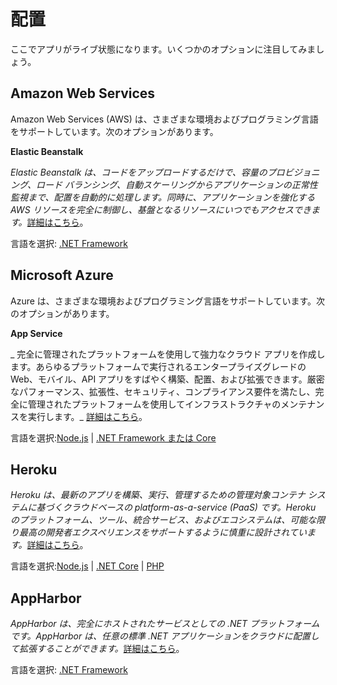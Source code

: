 # 配置

ここでアプリがライブ状態になります。いくつかのオプションに注目してみましょう。

## Amazon Web Services

Amazon Web Services (AWS) は、さまざまな環境およびプログラミング言語をサポートしています。次のオプションがあります。

**Elastic Beanstalk**

_Elastic Beanstalk は、コードをアップロードするだけで、容量のプロビジョニング、ロード バランシング、自動スケーリングからアプリケーションの正常性監視まで、配置を自動的に処理します。同時に、アプリケーションを強化する AWS リソースを完全に制御し、基盤となるリソースにいつでもアクセスできます。_[詳細はこちら](https://aws.amazon.com/elasticbeanstalk/)。

言語を選択: [.NET Framework](/ja-JP/deployment/aws/net)

## Microsoft Azure

Azure は、さまざまな環境およびプログラミング言語をサポートしています。次のオプションがあります。

**App Service**

_ 完全に管理されたプラットフォームを使用して強力なクラウド アプリを作成します。あらゆるプラットフォームで実行されるエンタープライズグレードの Web、モバイル、API アプリをすばやく構築、配置、および拡張できます。厳密なパフォーマンス、拡張性、セキュリティ、コンプライアンス要件を満たし、完全に管理されたプラットフォームを使用してインフラストラクチャのメンテナンスを実行します。_ [詳細はこちら](https://azure.microsoft.com/en-us/services/app-service/)。

言語を選択:[Node.js](/ja-JP/deployment/azure/node) | [.NET Framework または Core](/ja-JP/deployment/azure/net)

## Heroku

_Heroku は、最新のアプリを構築、実行、管理するための管理対象コンテナ システムに基づくクラウドベースの platform-as-a-service (PaaS) です。Heroku のプラットフォーム、ツール、統合サービス、およびエコシステムは、可能な限り最高の開発者エクスペリエンスをサポートするように慎重に設計されています。_[詳細はこちら](https://devcenter.heroku.com/articles/git)。

言語を選択:[Node.js](/ja-JP/deployment/heroku/nodejs) | [.NET Core](/ja-JP/deployment/heroku/netcore) | [PHP](/ja-JP/deployment/heroku/php)

## AppHarbor

_AppHarbor は、完全にホストされたサービスとしての .NET プラットフォームです。AppHarbor は、任意の標準 .NET アプリケーションをクラウドに配置して拡張することができます。_[詳細はこちら](https://appharbor.com/)。

言語を選択: [.NET Framework](https://forge.autodesk.com/blog/deploying-forge-aspnet-samples-appharbor)
